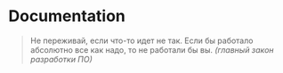 # Documentation

> Не переживай, если что-то идет не так.
> Если бы работало абсолютно все как надо, то не работали бы вы.
> *(главный закон разработки ПО)*
